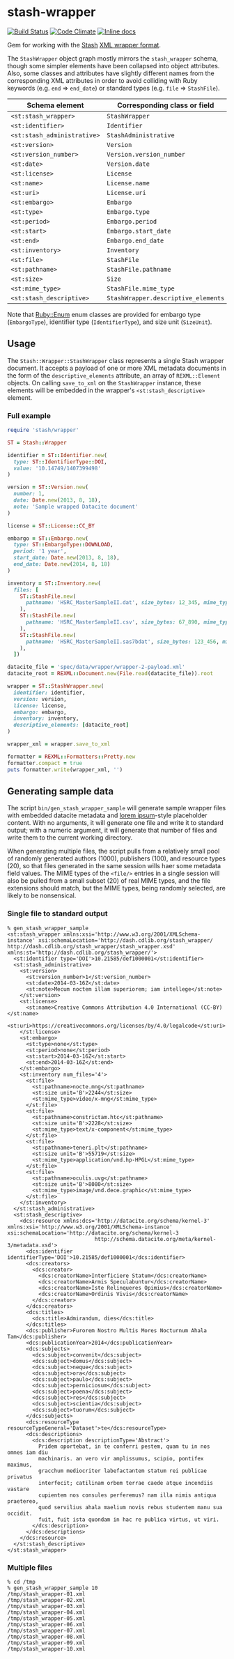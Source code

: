 # stash-wrapper

[![Build Status](https://travis-ci.org/CDLUC3/stash-wrapper.png?branch=master)](https://travis-ci.org/CDLUC3/stash-wrapper)
[![Code Climate](https://codeclimate.com/github/CDLUC3/stash-wrapper.png)](https://codeclimate.com/github/CDLUC3/stash-wrapper)
[![Inline docs](http://inch-ci.org/github/CDLUC3/stash-wrapper.png)](http://inch-ci.org/github/CDLUC3/stash-wrapper)

Gem for working with the [Stash](https://github.com/CDLUC3/stash)
[XML wrapper format](https://dash.cdlib.org/stash_wrapper/stash_wrapper.xsd).

The `StashWrapper` object graph mostly mirrors the `stash_wrapper` schema, though some
simpler elements have been collapsed into object attributes. Also, some classes and
attributes have slightly different names from the corresponding XML attributes in order
to avoid colliding with Ruby keywords (e.g. `end` &rArr; `end_date`) or standard types
(e.g. `file` &rArr; `StashFile`).

| Schema element | Corresponding class or field | Attribute type |
| -------------- | ------------------- | ---- |
| `<st:stash_wrapper>` | `StashWrapper` | |
| `<st:identifier>` | `Identifier` | |
| `<st:stash_administrative>` | `StashAdministrative` | |
| `<st:version>` | `Version` | |
| `<st:version_number>` | `Version.version_number` | `Integer` |
| `<st:date>` | `Version.date` | `Date` | |
| `<st:license>` | `License` | |
| `<st:name>` | `License.name` | `String` |
| `<st:uri>` | `License.uri` | `URI` |
| `<st:embargo>` | `Embargo` | |
| `<st:type>` | `Embargo.type` | `EmbargoType` |
| `<st:period>` | `Embargo.period` | `String` |
| `<st:start>` | `Embargo.start_date` | `Date` |
| `<st:end>` | `Embargo.end_date` | `Date` |
| `<st:inventory>` | `Inventory` | |
| `<st:file>` | `StashFile` | |
| `<st:pathname>` | `StashFile.pathname` | `String` |
| `<st:size>` | `Size` | |
| `<st:mime_type>` | `StashFile.mime_type` | `MIME::Type` |
| `<st:stash_descriptive>` | `StashWrapper.descriptive_elements` | `Array<REXML::Element>` |

Note that [Ruby::Enum](https://github.com/dblock/ruby-enum) enum classes are provided
for embargo type (`EmbargoType`), identifier type (`IdentifierType`), and size unit
(`SizeUnit`).

## Usage

The `Stash::Wrapper::StashWrapper` class represents a single Stash wrapper document.
It accepts a payload of one or more XML metadata documents in the form of the
`descriptive_elements` attribute, an array of `REXML::Element` objects. On calling
`save_to_xml` on the `StashWrapper` instance, these elements will be embedded in the
wrapper's `<st:stash_descriptive>` element.

### Full example

```ruby
require 'stash/wrapper'

ST = Stash::Wrapper

identifier = ST::Identifier.new(
  type: ST::IdentifierType::DOI,
  value: '10.14749/1407399498'
)

version = ST::Version.new(
  number: 1,
  date: Date.new(2013, 8, 18),
  note: 'Sample wrapped Datacite document'
)

license = ST::License::CC_BY

embargo = ST::Embargo.new(
  type: ST::EmbargoType::DOWNLOAD,
  period: '1 year',
  start_date: Date.new(2013, 8, 18),
  end_date: Date.new(2014, 8, 18)
)

inventory = ST::Inventory.new(
  files: [
    ST::StashFile.new(
      pathname: 'HSRC_MasterSampleII.dat', size_bytes: 12_345, mime_type: 'text/plain'
    ),
    ST::StashFile.new(
      pathname: 'HSRC_MasterSampleII.csv', size_bytes: 67_890, mime_type: 'text/csv'
    ),
    ST::StashFile.new(
      pathname: 'HSRC_MasterSampleII.sas7bdat', size_bytes: 123_456, mime_type: 'application/x-sas-data'
    ),
  ])

datacite_file = 'spec/data/wrapper/wrapper-2-payload.xml'
datacite_root = REXML::Document.new(File.read(datacite_file)).root

wrapper = ST::StashWrapper.new(
  identifier: identifier,
  version: version,
  license: license,
  embargo: embargo,
  inventory: inventory,
  descriptive_elements: [datacite_root]
)

wrapper_xml = wrapper.save_to_xml

formatter = REXML::Formatters::Pretty.new
formatter.compact = true
puts formatter.write(wrapper_xml, '')
```

## Generating sample data

The script `bin/gen_stash_wrapper_sample` will generate sample wrapper files with embedded
datacite metadata and [lorem ipsum](https://en.wikipedia.org/wiki/Lorem_ipsum)-style
placeholder content. With no arguments, it will generate one file and write it to standard
output; with a numeric argument, it will generate that number of files and write them to the
current working directory.

When generating multiple files, the script pulls from a relatively small pool of randomly
generated authors (1000), publishers (100), and resource types (20), so that files generated
in the same session wills haer some metadata field values. The MIME types of the `<file/>`
entries in a single session will also be pulled from a small subset (20) of real MIME types,
and the file extensions should match, but the MIME types, being randomly selected, are likely
to be nonsensical.

### Single file to standard output
```
% gen_stash_wrapper_sample
<st:stash_wrapper xmlns:xsi='http://www.w3.org/2001/XMLSchema-instance' xsi:schemaLocation='http://dash.cdlib.org/stash_wrapper/ http://dash.cdlib.org/stash_wrapper/stash_wrapper.xsd' xmlns:st='http://dash.cdlib.org/stash_wrapper/'>
  <st:identifier type='DOI'>10.21585/def1000001</st:identifier>
  <st:stash_administrative>
    <st:version>
      <st:version_number>1</st:version_number>
      <st:date>2014-03-16Z</st:date>
      <st:note>Mecum noctem illam superiorem; iam intellege</st:note>
    </st:version>
    <st:license>
      <st:name>Creative Commons Attribution 4.0 International (CC-BY)</st:name>
      <st:uri>https://creativecommons.org/licenses/by/4.0/legalcode</st:uri>
    </st:license>
    <st:embargo>
      <st:type>none</st:type>
      <st:period>none</st:period>
      <st:start>2014-03-16Z</st:start>
      <st:end>2014-03-16Z</st:end>
    </st:embargo>
    <st:inventory num_files='4'>
      <st:file>
        <st:pathname>nocte.mng</st:pathname>
        <st:size unit='B'>2244</st:size>
        <st:mime_type>video/x-mng</st:mime_type>
      </st:file>
      <st:file>
        <st:pathname>constrictam.htc</st:pathname>
        <st:size unit='B'>2228</st:size>
        <st:mime_type>text/x-component</st:mime_type>
      </st:file>
      <st:file>
        <st:pathname>teneri.plt</st:pathname>
        <st:size unit='B'>55719</st:size>
        <st:mime_type>application/vnd.hp-HPGL</st:mime_type>
      </st:file>
      <st:file>
        <st:pathname>oculis.uvg</st:pathname>
        <st:size unit='B'>8080</st:size>
        <st:mime_type>image/vnd.dece.graphic</st:mime_type>
      </st:file>
    </st:inventory>
  </st:stash_administrative>
  <st:stash_descriptive>
    <dcs:resource xmlns:dcs='http://datacite.org/schema/kernel-3' xmlns:xsi='http://www.w3.org/2001/XMLSchema-instance' xsi:schemaLocation='http://datacite.org/schema/kernel-3
                            http://schema.datacite.org/meta/kernel-3/metadata.xsd'>
      <dcs:identifier identifierType='DOI'>10.21585/def1000001</dcs:identifier>
      <dcs:creators>
        <dcs:creator>
          <dcs:creatorName>Interficiere Statum</dcs:creatorName>
          <dcs:creatorName>Armis Speculabuntur</dcs:creatorName>
          <dcs:creatorName>Iste Relinqueres Opimius</dcs:creatorName>
          <dcs:creatorName>Ordinis Vivis</dcs:creatorName>
        </dcs:creator>
      </dcs:creators>
      <dcs:titles>
        <dcs:title>Admirandum, dies</dcs:title>
      </dcs:titles>
      <dcs:publisher>Furorem Nostro Multis Mores Nocturnum Ahala Tam</dcs:publisher>
      <dcs:publicationYear>2014</dcs:publicationYear>
      <dcs:subjects>
        <dcs:subject>convenit</dcs:subject>
        <dcs:subject>domus</dcs:subject>
        <dcs:subject>neque</dcs:subject>
        <dcs:subject>ora</dcs:subject>
        <dcs:subject>paulo</dcs:subject>
        <dcs:subject>perniciosum</dcs:subject>
        <dcs:subject>poena</dcs:subject>
        <dcs:subject>res</dcs:subject>
        <dcs:subject>scientia</dcs:subject>
        <dcs:subject>tuorum</dcs:subject>
      </dcs:subjects>
      <dcs:resourceType resourceTypeGeneral='Dataset'>te</dcs:resourceType>
      <dcs:descriptions>
        <dcs:description descriptionType='Abstract'>
          Pridem oportebat, in te conferri pestem, quam tu in nos omnes iam diu
          machinaris. an vero vir amplissumus, scipio, pontifex maximus,
          gracchum mediocriter labefactantem statum rei publicae privatus
          interfecit; catilinam orbem terrae caede atque incendiis vastare
          cupientem nos consules perferemus? nam illa nimis antiqua praetereo,
          quod servilius ahala maelium novis rebus studentem manu sua occidit.
          fuit, fuit ista quondam in hac re publica virtus, ut viri.
        </dcs:description>
      </dcs:descriptions>
    </dcs:resource>
  </st:stash_descriptive>
</st:stash_wrapper>
```

### Multiple files
```
% cd /tmp
% gen_stash_wrapper_sample 10
/tmp/stash_wrapper-01.xml
/tmp/stash_wrapper-02.xml
/tmp/stash_wrapper-03.xml
/tmp/stash_wrapper-04.xml
/tmp/stash_wrapper-05.xml
/tmp/stash_wrapper-06.xml
/tmp/stash_wrapper-07.xml
/tmp/stash_wrapper-08.xml
/tmp/stash_wrapper-09.xml
/tmp/stash_wrapper-10.xml
```
